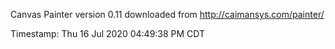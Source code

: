 Canvas Painter version 0.11 downloaded from http://caimansys.com/painter/

Timestamp:  Thu 16 Jul 2020 04:49:38 PM CDT
